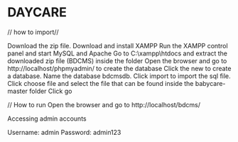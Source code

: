 # DAYCARE

// how to import//

Download the zip file.
Download and install XAMPP
Run the XAMPP control panel and start MySQL and Apache
Go to C:\xampp\htdocs and extract the downloaded zip file (BDCMS) inside the folder
Open the browser and go to http://localhost/phpmyadmin/ to create the database
Click the new to create a database.
Name the database bdcmsdb.
Click import to import the sql file.
Click choose file and select the file that can be found inside the babycare-master folder
Click go

// How to run
Open the browser and go to http://localhost/bdcms/

Accessing admin accounts

Username: admin
Password: admin123
